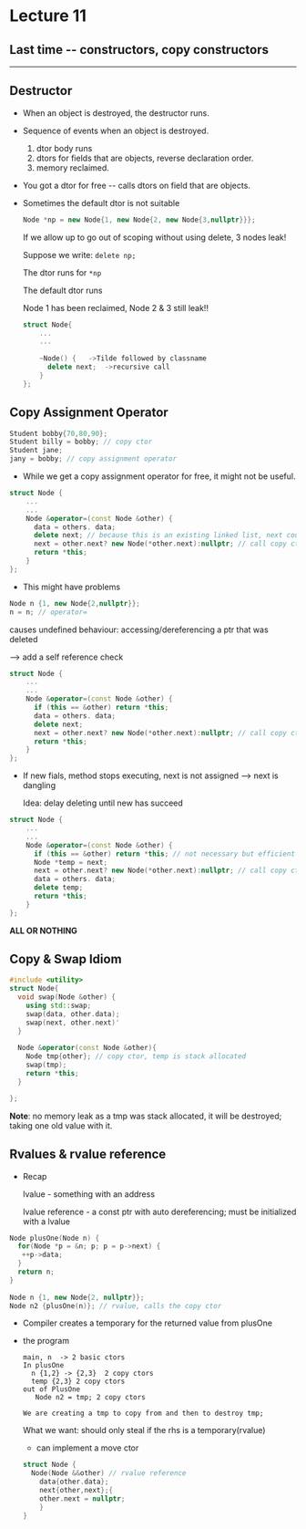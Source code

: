 # Lecture 11

## Last time -- constructors, copy constructors

-----------------

## Destructor

- When an object is destroyed, the destructor runs.

- Sequence of events when an object is destroyed.
   1. dtor body runs
   2. dtors for fields that are objects, reverse declaration order.
   3. memory reclaimed.
  
- You got a dtor for free -- calls dtors on field that are objects.

- Sometimes the default dtor is not suitable
  ```c++
  Node *np = new Node{1, new Node{2, new Node{3,nullptr}}};
  ```
  If we allow up to go out of scoping without using delete, 3 nodes leak!
  
  Suppose we write: `delete np;`
  
  The dtor runs for `*np`
  
  The default dtor runs
  
  Node 1 has been reclaimed, Node 2 & 3 still leak!!
  ```c++
  struct Node{
      ...
      ...
      
      ~Node() {   ->Tilde followed by classname
        delete next;  ->recursive call
      }
  };
  ```


## Copy Assignment Operator

```c++
Student bobby{70,80,90};
Student billy = bobby; // copy ctor
Student jane;
jany = bobby; // copy assignment operator
```

- While we get a copy assignment operator for free, it might not be useful.

```c++
struct Node {
    ...
    ...
    Node &operator=(const Node &other) {
      data = others. data;
      delete next; // because this is an existing linked list, next could be pointing to a heap allocated node
      next = other.next? new Node(*other.next):nullptr; // call copy ctor recursively
      return *this;
    }
};
```

- This might have problems
 ```c++
 Node n {1, new Node{2,nullptr}};
 n = n; // operator=
 ```
 causes undefined behaviour: accessing/dereferencing a ptr that was deleted
 
 --> add a self reference check
 
```c++
struct Node {
    ...
    ...
    Node &operator=(const Node &other) {
      if (this == &other) return *this;
      data = others. data;
      delete next;
      next = other.next? new Node(*other.next):nullptr; // call copy ctor recursively
      return *this;
    }
};
```

- If new fials, method stops executing, next is not assigned --> next is dangling
  
  Idea: delay deleting until new has succeed
  
```c++
struct Node {
    ...
    ...
    Node &operator=(const Node &other) {
      if (this == &other) return *this; // not necessary but efficient
      Node *temp = next;
      next = other.next? new Node(*other.next):nullptr; // call copy ctor recursively
      data = others. data;
      delete temp;
      return *this;
    } 
};
```
__ALL OR NOTHING__ 
    
## Copy & Swap Idiom
```c++
#include <utility>
struct Node{
  void swap(Node &other) {
    using std::swap;
    swap(data, other.data);
    swap(next, other.next)'
  }
  
  Node &operator(const Node &other){
    Node tmp{other}; // copy ctor, temp is stack allocated
    swap(tmp);
    return *this;
  }

};
```
__Note__: no memory leak as a tmp was stack allocated, it will be destroyed; taking one old value with it.    
    
## Rvalues & rvalue reference
- Recap
  
  lvalue - something with an address
  
  lvalue reference - a const ptr with auto dereferencing; must be initialized with a lvalue
  
```c++
Node plusOne(Node n) {
  for(Node *p = &n; p; p = p->next) {     
   ++p->data;
  }
  return n;
}
  
Node n {1, new Node{2, nullptr}};
Node n2 {plusOne(n)}; // rvalue, calls the copy ctor
```
  
- Compiler creates a temporary for the returned value from plusOne

- the program
  ```
  main, n  -> 2 basic ctors
  In plusOne
    n {1,2} -> {2,3}  2 copy ctors
    temp {2,3} 2 copy ctors
  out of PlusOne
     Node n2 = tmp; 2 copy ctors
   
  We are creating a tmp to copy from and then to destroy tmp;
  ```
  What we want: should only steal if the rhs is a temporary(rvalue)
  
  - can implement a move ctor
   ```c++
   struct Node {
     Node(Node &&other) // rvalue reference
       data{other.data};
       next{other,next};{
       other.next = nullptr;
       }
   }
   ```
    
    
    
    
    
    
    
    
    
    
    
    
    
    
    
    
    
    
    
    
    
